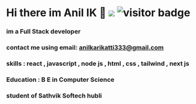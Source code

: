 # Hi there im Anil IK 👋                                                          ![](https://komarev.com/ghpvc/?username=anilikarikatti&color=green)  ![visitor badge](https://visitor-badge.glitch.me/badge?page_id=anilikarikatti.visitor-badge&left_text=MyPageVisitors)



### im a Full Stack developer 

### contact me using email: anilkarikatti333@gmail.com

### skills : react , javascript , node js , html , css , tailwind , next js

### Education : B E in Computer Science

### student of Sathvik Softech hubli 
